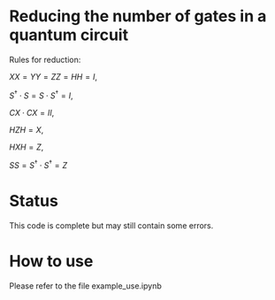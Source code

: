 # Reducing the number of gates in a quantum circuit

Rules for reduction: 

$XX = YY = ZZ = HH = I$, 

$S^\dagger \cdot S = S \cdot S^\dagger = I$, 

$CX \cdot CX = II$, 

$HZH = X$, 

$HXH = Z$, 

$SS = S^\dagger \cdot S^\dagger = Z$

# Status

This code is complete but may still contain some errors.

# How to use
Please refer to the file example_use.ipynb
